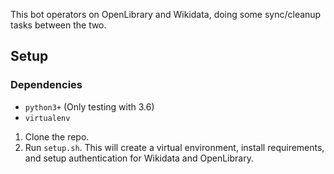 This bot operators on OpenLibrary and Wikidata, doing some sync/cleanup tasks between the two.

## Setup

### Dependencies
- `python3+` (Only testing with 3.6)
- `virtualenv`

1. Clone the repo.
2. Run `setup.sh`. This will create a virtual environment, install requirements, and setup authentication for Wikidata and OpenLibrary.
